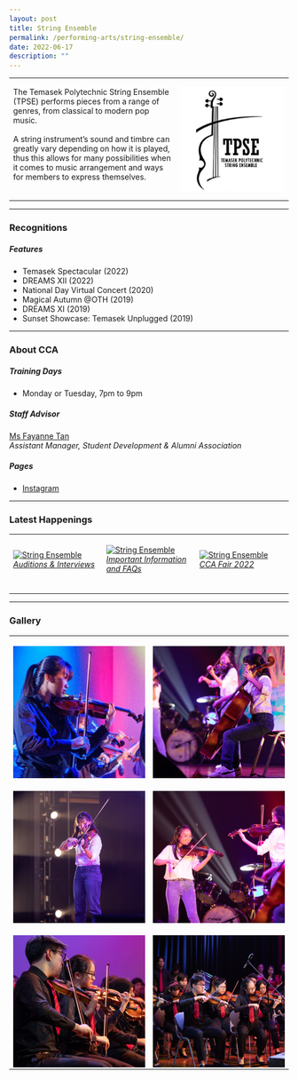```yaml
---
layout: post
title: String Ensemble
permalink: /performing-arts/string-ensemble/
date: 2022-06-17
description: ""
---
```

<table>
	<tbody>
		<tr>
			<td>
				<p>
                    The Temasek Polytechnic String Ensemble (TPSE) performs pieces from a range of genres, from classical to modern pop music.
                    <br>
					<br>
                    A string instrument’s sound and timbre can greatly vary depending on how it is played, thus this allows for many possibilities when it comes to music arrangement and ways for members to express themselves.
                    <br>
                    <br>
				</p>
			</td>
			<td style="width:40%">
				<img alt="SE" style="display:block;margin-left:auto;margin-right:auto;" src="/images/Arts/SE/SE_logo.png">
			</td>
		</tr>
	</tbody>
</table>
	
<hr>
	
### Recognitions

##### Features
	
<ul>
    <li>Temasek Spectacular (2022)</li>
    <li>DREAMS XII (2022)</li>
    <li>National Day Virtual Concert (2020)</li>
    <li>Magical Autumn @OTH (2019)</li>
    <li>DREAMS XI (2019)</li>
    <li>Sunset Showcase: Temasek Unplugged (2019)</li>
</ul>

<hr>

### About CCA

##### Training Days
            
<ul>    
    <li>Monday or Tuesday, 7pm to 9pm</li>
</ul>


##### Staff Advisor

<p>
    <a href="mailto:fayanne_tan@tp.edu.sg">Ms Fayanne Tan</a>
	<br>
	<i>Assistant Manager, Student Development & Alumni Association</i>
</p>

##### Pages

<ul>
	<li><a href="https://www.instagram.com/tpstringensemble/">Instagram</a></li>
</ul>

<hr>

### Latest Happenings

<table>
    <tr>
        <td style="width:33%"><br>
            <a href="https://www.instagram.com/p/Ccpvg6kJWn5/">
                <image src="/images/Arts/SE/SE_Auditions & Interviews.png" style="display:block;margin-left:auto;margin-right:auto;" alt="String Ensemble">
                <h6 style="margin-top:0%">Auditions & Interviews</h6>
                </image>
            </a>
        </td>
        <td style="width:33%"><br>
            <a href="https://www.instagram.com/p/CcpuP7opI_x/">
                <image src="/images/Arts/SE/SE_Important Information & FAQs.png" style="display:block;margin-left:auto;margin-right:auto;" alt="String Ensemble">
                <h6 style="margin-top:0%">Important Information and FAQs</h6>
                </image>
            </a>
        </td>
        <td style="width:33%"><br>
            <a href="https://www.instagram.com/p/CcnXKPRJwdh/">
                <image src="/images/Arts/SE/SE_CCA Fair 2022.jpg" style="display:block;margin-left:auto;margin-right:auto;" alt="String Ensemble">
                <h6 style="margin-top:0%">CCA Fair 2022</h6>
                </image>
            </a>
        </td>
    </tr>
</table>
	
<hr>

### Gallery

<table>
	<tbody>
		<tr>
			<td style="width:50%"><br>
				<img alt="SE" style="display:block;margin-left:auto;margin-right:auto;" src="/images/Arts/SE/SE_pic_1.jpg">
			</td>
			<td style="width:50%"><br>
				<img alt="SE" style="display:block;margin-left:auto;margin-right:auto;" src="/images/Arts/SE/SE_pic_2.jpg">
			</td>
		</tr>
		<tr>
			<td style="width:50%"><br>
				<img alt="SE" style="display:block;margin-left:auto;margin-right:auto;" src="/images/Arts/SE/SE_pic_3.jpg">
			</td>
			<td style="width:50%"><br>
				<img alt="SE" style="display:block;margin-left:auto;margin-right:auto;" src="/images/Arts/SE/SE_pic_4.jpg">
			</td>
		</tr>
		<tr>
			<td style="width:50%"><br>
				<img alt="SE" style="display:block;margin-left:auto;margin-right:auto;" src="/images/Arts/SE/SE_pic_5.jpg">
			</td>
			<td style="width:50%"><br>
				<img alt="SE" style="display:block;margin-left:auto;margin-right:auto;" src="/images/Arts/SE/SE_pic_6.jpg">
			</td>
		</tr>
	</tbody>
</table>